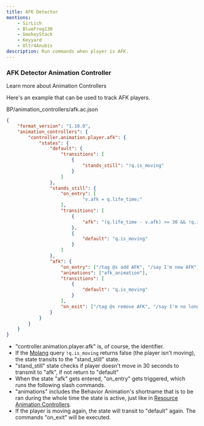 ```yaml
---
title: AFK Detector
mentions:
    - SirLich
    - BlueFrog130
    - SmokeyStack
    - Keyyard
    - Ultr4Anubis
description: Run commands when player is AFK.
---
```


### AFK Detector Animation Controller

<BButton color="blue" link="animation-controllers-intro">Learn more about Animation Controllers</BButton>

Here's an example that can be used to track AFK players.

<CodeHeader>BP/animation_controllers/afk.ac.json</CodeHeader>

```json
{
	"format_version": "1.10.0",
	"animation_controllers": {
		"controller.animation.player.afk": {
			"states": {
				"default": {
					"transitions": [
						{
							"stands_still": "!q.is_moving"
						}
					]
				},
				"stands_still": {
					"on_entry": [
							"v.afk = q.life_time;"
					],
					"transitions": [
						{
							"afk": "(q.life_time - v.afk) >= 30 && !q.is_moving"
						},
						{
							"default": "q.is_moving"
						}
					]
				},
				"afk": {
					"on_entry": ["/tag @s add AFK", "/say I'm now AFK"],
					"animations": ["afk_animation"],
					"transitions": [
						{
							"default": "q.is_moving"
						}
					],
					"on_exit": ["/tag @s remove AFK", "/say I'm no longer AFK"]
				}
			}
		}
	}
}
```

-   "controller.animation.player.afk" is, of course, the identifier.
-   If the [Molang](https://bedrock.dev/r/MoLang) query `!q.is_moving` returns false (the player isn't moving), the state transits to the "stand_still" state.
-   "stand_still" state checks if player doesn't move in 30 seconds to transmit to "afk", if not return to "default"
-   When the state "afk" gets entered, "on_entry" gets triggered, which runs the following slash commands.
-   "animations" includes the Behavior Animation's shortname that is to be ran during the whole time the state is active, just like in [Resource Animation Controllers](#animation-controller).
-   If the player is moving again, the state will transit to "default" again.
    The commands "on_exit" will be executed.
